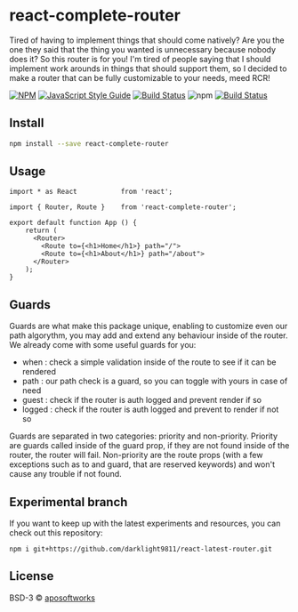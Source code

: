 # react-complete-router

Tired of having to implement things that should come natively? Are you the one they said that the thing you wanted is unnecessary because nobody does it? So this router is for you! I&#x27;m tired of people saying that I should implement work arounds in things that should support them, so I decided to make a router that can be fully customizable to your needs, meed RCR!

[![NPM](https://img.shields.io/npm/v/react-complete-router.svg)](https://www.npmjs.com/package/react-complete-router) [![JavaScript Style Guide](https://img.shields.io/badge/code_style-standard-brightgreen.svg)](https://standardjs.com) [![Build Status](https://travis-ci.org/darklight9811/react-latest-router.svg?branch=master)](https://travis-ci.org/darklight9811/react-latest-router) ![npm](https://img.shields.io/npm/dt/react-complete-router) [![Build Status](https://github.com/aposoftworks/react-complete-router/workflows/Tests/badge.svg)](https://github.com/aposoftworks/react-complete-router/actions)

## Install

```bash
npm install --save react-complete-router
```

## Usage

```tsx
import * as React			from 'react';

import { Router, Route } 	from 'react-complete-router';

export default function App () {
    return (
	  <Router>
	  	<Route to={<h1>Home</h1>} path="/">
	  	<Route to={<h1>About</h1>} path="/about">
	  </Router>
    );
}
```

## Guards
Guards are what make this package unique, enabling to customize even our path algorythm, you may add and extend any behaviour inside of the router. We already come with some useful guards for you:

- when : check a simple validation inside of the route to see if it can be rendered
- path : our path check is a guard, so you can toggle with yours in case of need
- guest : check if the router is auth logged and prevent render if so
- logged : check if the router is auth logged and prevent to render if not so

Guards are separated in two categories: priority and non-priority. Priority are guards called inside of the guard prop, if they are not found inside of the router, the router will fail. Non-priority are the route props (with a few exceptions such as to and guard, that are reserved keywords) and won't cause any trouble if not found.

## Experimental branch
If you want to keep up with the latest experiments and resources, you can check out this repository:
```
npm i git+https://github.com/darklight9811/react-latest-router.git
```

## License

BSD-3 © [aposoftworks](https://github.com/aposoftworks)
